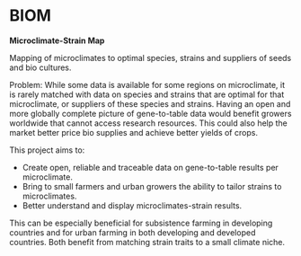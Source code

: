 # BIOM

**Microclimate-Strain Map**

Mapping of microclimates to optimal species, strains and suppliers of seeds and bio cultures.


Problem: While some data is available for some regions on microclimate, it is rarely matched with data on species and strains that are optimal for that microclimate, or suppliers of these species and strains. Having an open and more globally complete picture of gene-to-table data would benefit growers worldwide that cannot access research resources. This could also help the market better price bio supplies and achieve better yields of crops.

This project aims to:

- Create open, reliable and traceable data on gene-to-table results per microclimate.
- Bring to small farmers and urban growers the ability to tailor strains to microclimates.
- Better understand and display microclimates-strain results.

This can be especially beneficial for subsistence farming in developing countries and for urban farming in both developing and developed countries. Both benefit from matching strain traits to a small climate niche.
